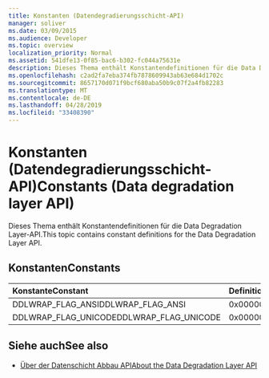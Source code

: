 ```yaml
---
title: Konstanten (Datendegradierungsschicht-API)
manager: soliver
ms.date: 03/09/2015
ms.audience: Developer
ms.topic: overview
localization_priority: Normal
ms.assetid: 541dfe13-0f85-bac6-b302-fc044a75631e
description: Dieses Thema enthält Konstantendefinitionen für die Data Degradation Layer-API.
ms.openlocfilehash: c2ad2fa7eba374fb7878609943ab63e684d1702c
ms.sourcegitcommit: 8657170d071f9bcf680aba50b9c07f2a4fb82283
ms.translationtype: MT
ms.contentlocale: de-DE
ms.lasthandoff: 04/28/2019
ms.locfileid: "33408390"
---
```

# <a name="constants-data-degradation-layer-api"></a><span data-ttu-id="0b91f-103">Konstanten (Datendegradierungsschicht-API)</span><span class="sxs-lookup"><span data-stu-id="0b91f-103">Constants (Data degradation layer API)</span></span>

<span data-ttu-id="0b91f-104">Dieses Thema enthält Konstantendefinitionen für die Data Degradation Layer-API.</span><span class="sxs-lookup"><span data-stu-id="0b91f-104">This topic contains constant definitions for the Data Degradation Layer API.</span></span>
  
## <a name="constants"></a><span data-ttu-id="0b91f-105">Konstanten</span><span class="sxs-lookup"><span data-stu-id="0b91f-105">Constants</span></span>

|<span data-ttu-id="0b91f-106">**Konstante**</span><span class="sxs-lookup"><span data-stu-id="0b91f-106">**Constant**</span></span>|<span data-ttu-id="0b91f-107">**Definition**</span><span class="sxs-lookup"><span data-stu-id="0b91f-107">**Definition**</span></span>|
|:-----|:-----|
|<span data-ttu-id="0b91f-108">DDLWRAP_FLAG_ANSI</span><span class="sxs-lookup"><span data-stu-id="0b91f-108">DDLWRAP_FLAG_ANSI</span></span>  <br/> |<span data-ttu-id="0b91f-109">0x00000001</span><span class="sxs-lookup"><span data-stu-id="0b91f-109">0x00000001</span></span>  <br/> |
|<span data-ttu-id="0b91f-110">DDLWRAP_FLAG_UNICODE</span><span class="sxs-lookup"><span data-stu-id="0b91f-110">DDLWRAP_FLAG_UNICODE</span></span>  <br/> |<span data-ttu-id="0b91f-111">0x00000002</span><span class="sxs-lookup"><span data-stu-id="0b91f-111">0x00000002</span></span>  <br/> |
   
## <a name="see-also"></a><span data-ttu-id="0b91f-112">Siehe auch</span><span class="sxs-lookup"><span data-stu-id="0b91f-112">See also</span></span>

- [<span data-ttu-id="0b91f-113">Über der Datenschicht Abbau API</span><span class="sxs-lookup"><span data-stu-id="0b91f-113">About the Data Degradation Layer API</span></span>](about-the-data-degradation-layer-api.md)

